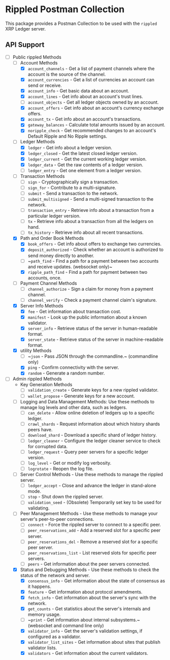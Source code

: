 # Rippled Postman Collection

This package provides a Postman Collection to be used with the `rippled` XRP Ledger server.

## API Support

- [ ] Public rippled Methods
  - [ ] Account Methods
    - [x] `account_channels` - Get a list of payment channels where the account is the source of the channel.
    - [x] `account_currencies` - Get a list of currencies an account can send or receive.
    - [x] `account_info` - Get basic data about an account.
    - [x] `account_lines` - Get info about an account's trust lines.
    - [ ] `account_objects` - Get all ledger objects owned by an account.
    - [x] `account_offers` - Get info about an account's currency exchange offers.
    - [x] `account_tx` - Get info about an account's transactions.
    - [x] `gateway_balances` - Calculate total amounts issued by an account.
    - [x] `noripple_check` - Get recommended changes to an account's Default Ripple and No Ripple settings.
  - [ ] Ledger Methods
    - [x] `ledger` - Get info about a ledger version.
    - [x] `ledger_closed` - Get the latest closed ledger version.
    - [x] `ledger_current` - Get the current working ledger version.
    - [x] `ledger_data` - Get the raw contents of a ledger version.
    - [ ] `ledger_entry` - Get one element from a ledger version.
  - [ ] Transaction Methods
    - [ ] `sign` - Cryptographically sign a transaction.
    - [ ] `sign_for` - Contribute to a multi-signature.
    - [ ] `submit` - Send a transaction to the network.
    - [ ] `submit_multisigned` - Send a multi-signed transaction to the network.
    - [ ] `transaction_entry` - Retrieve info about a transaction from a particular ledger version.
    - [ ] `tx` - Retrieve info about a transaction from all the ledgers on hand.
    - [ ] `tx_history` - Retrieve info about all recent transactions.
  - [x] Path and Order Book Methods
    - [x] `book_offers` - Get info about offers to exchange two currencies.
    - [x] `deposit_authorized` - Check whether an account is authorized to send money directly to another.
    - [ ] ~`path_find` - Find a path for a payment between two accounts and receive updates. (websocket only)~
    - [x] `ripple_path_find` - Find a path for payment between two accounts, once.
  - [ ] Payment Channel Methods
    - [ ] `channel_authorize` - Sign a claim for money from a payment channel.
    - [ ] `channel_verify` - Check a payment channel claim's signature.
  - [x] Server Info Methods
    - [x] `fee` - Get information about transaction cost.
    - [x] `manifest` - Look up the public information about a known validator.
    - [x] `server_info` - Retrieve status of the server in human-readable format.
    - [x] `server_state` - Retrieve status of the server in machine-readable format.
  - [x] utility Methods
    - [ ] ~`json` - Pass JSON through the commandline.~ (commandline only)
	- [x] `ping` - Confirm connectivity with the server.
    - [x] `random` - Generate a random number.
- [ ] Admin rippled Methods
  - Key Generation Methods
    - [ ] `validation_create` - Generate keys for a new rippled validator.
    - [ ] `wallet_propose` - Generate keys for a new account.
  - [ ] Logging and Data Management Methods: Use these methods to manage log levels and other data, such as ledgers.
    - [ ] `can_delete` - Allow online deletion of ledgers up to a specific ledger.
    - [ ] `crawl_shards` - Request information about which history shards peers have.
    - [ ] `download_shard` - Download a specific shard of ledger history.
    - [ ] `ledger_cleaner` - Configure the ledger cleaner service to check for corrupted data.
    - [ ] `ledger_request` - Query peer servers for a specific ledger version.
    - [ ] `log_level` - Get or modify log verbosity.
    - [ ] `logrotate` - Reopen the log file.
  - [ ] Server Control Methods - Use these methods to manage the rippled server.
    - [ ] `ledger_accept` - Close and advance the ledger in stand-alone mode.
    - [ ] `stop` - Shut down the rippled server.
    - [ ] `validation_seed` - (Obsolete) Temporarily set key to be used for validating.
  - [ ] Peer Management Methods - Use these methods to manage your server's peer-to-peer connections.
    - [ ] `connect` - Force the rippled server to connect to a specific peer.
    - [ ] `peer_reservations_add` - Add a reserved slot for a specific peer server.
    - [ ] `peer_reservations_del` - Remove a reserved slot for a specific peer server.
    - [ ] `peer_reservations_list` - List reserved slots for specific peer servers.
    - [ ] `peers` - Get information about the peer servers connected.
  - [x] Status and Debugging Methods - Use these methods to check the status of the network and server.
    - [x] `consensus_info` - Get information about the state of consensus as it happens.
    - [x] `feature` - Get information about protocol amendments.
    - [x] `fetch_info` - Get information about the server's sync with the network.
    - [x] `get_counts` - Get statistics about the server's internals and memory usage.
    - [ ] ~`print` - Get information about internal subsystems.~ (websocket and command line only)
    - [x] `validator_info` - Get the server's validation settings, if configured as a validator.
    - [x] `validator_list_sites` - Get information about sites that publish validator lists.
    - [x] `validators` - Get information about the current validators.